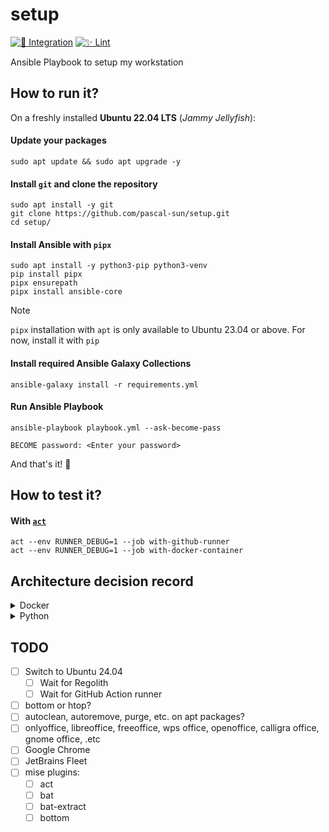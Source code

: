 # setup

[![🚀 Integration](https://github.com/pascal-sun/setup/actions/workflows/run-ansible.yml/badge.svg)](https://github.com/pascal-sun/setup/actions/workflows/run-ansible.yml)
[![✨ Lint](https://github.com/pascal-sun/setup/actions/workflows/lint.yml/badge.svg)](https://github.com/pascal-sun/setup/actions/workflows/lint.yml)

Ansible Playbook to setup my workstation

## How to run it?

On a freshly installed **Ubuntu 22.04 LTS** (_Jammy Jellyfish_):

#### Update your packages

```shell
sudo apt update && sudo apt upgrade -y
```

#### Install `git` and clone the repository

```shell
sudo apt install -y git
git clone https://github.com/pascal-sun/setup.git
cd setup/
```

#### Install Ansible with `pipx`

```shell
sudo apt install -y python3-pip python3-venv
pip install pipx
pipx ensurepath
pipx install ansible-core
```

> [!NOTE]  
> `pipx` installation with `apt` is only available to Ubuntu 23.04 or above.
> For now, install it with `pip`

#### Install required Ansible Galaxy Collections

```shell
ansible-galaxy install -r requirements.yml
```

#### Run Ansible Playbook

```shell
ansible-playbook playbook.yml --ask-become-pass 
```

```shell
BECOME password: <Enter your password>
```

And that's it! :rocket:

## How to test it?

#### With [`act`](https://nektosact.com/)

```shell
act --env RUNNER_DEBUG=1 --job with-github-runner 
act --env RUNNER_DEBUG=1 --job with-docker-container
```

## Architecture decision record

<details>
<summary>Docker</summary>

#### Docker Engine or Docker Desktop?

On Linux, you have the choice between **Docker Engine** and **Docker Desktop** _(which isn't the case for macOS and
Windows: Docker Desktop is the only choice, as a VM on Linux is mandatory)._

:green_circle: [**Docker Engine**](https://docs.docker.com/engine/) is the core software that enables containerization,
which includes the Docker daemon `dockerd`, the command-line interface `docker` and APIs to talk to the Docker daemon.
It's **free**, **easier to install** with the Docker repository, and it's **less consuming** in terms of resources, as
it includes only essential components and runs directly on the operating system.

:red_circle: [**Docker Desktop**](https://docs.docker.com/desktop/) is a package of tools, which includes
**Docker Engine**, **Docker Extensions**, **Docker Compose**, **Kubernetes**, etc. _(stuff that I don't need)_ and a
graphical interface. Due to the additional components and the use of a Virtual Machine
([even on Linux](https://docs.docker.com/desktop/faqs/linuxfaqs/#why-does-docker-desktop-for-linux-run-a-vm)), it can be
**more consuming** in terms of resources than Docker Engine alone.

_The Docker Engine and the CLI are enough for my use, and if not, can use the Docker interface of Jetbrains IDEs instead
of the Docker Desktop._

</details>

<details>
<summary>Python</summary>

#### Why not install `python3-pip`?

`pip` is a package installer for Python, and is automatically installed if you're working in a virtual environment.
As `pipx` and `venv` are used, `python3-pip` is not necessary outside a virtual environment,
so install `python3-pip` is not required.

#### Why install `python3-venv`?

`venv` is integrated into the standard library module since `python3.3`, and is used to create virtual environments.
The installation of `python3-venv` is done by default when Python is installed.

However, on Debian/Ubuntu (and derivatives), `python3-venv` is not installed by default: you must install manually, to
use tool like `pipx` (https://pipx.pypa.io/stable/troubleshooting/#debian-ubuntu-issues.

#### Why not use other package / version / virtual environment managers?

Python has many package and virtual environment managers:

- https://dublog.net/blog/so-many-python-package-managers/
- https://stackoverflow.com/questions/41573587/what-is-the-difference-between-venv-pyvenv-pyenv-virtualenv-virtualenvwrappe

###### Package managers

:green_circle: [**pip**](https://pip.pypa.io/) is the "default" package installer for Python, and specifies package
dependencies in a `requirements.txt` file.
Ideal for a small to medium project, with a small number of dependencies.
However, it does not manage dependency conflicts and virtual environments (need other tools, such as `virtualenv`
or `venv`)

:green_circle: [**poetry**](https://python-poetry.org/) is a newer popular package manager and specifies package
dependencies in a `pyproject.toml` file.
Best choice for a larger and more complex project, with a large number of dependencies.
It manages virtual environments, from its built-in environment manager, or from external environment manager
(such as `virtualenv` or `venv`).
And it resolves dependency conflicts... but slowly.

:red_circle: [**pdm**](https://pdm-project.org/) and [**hatch**](https://hatch.pypa.io/), very similar to `poetry` but
less
popular, so didn't test...

:red_circle: [**conda**](https://docs.conda.io) and [**mamba**](https://mamba.readthedocs.io/), I'm not a data scientist
so...

:yellow_circle: [**uv**](https://astral.sh/blog/uv) is an extremely fast Python package installer and resolver,
written in Rust, and designed as a drop-in replacement for pip.
But it is no stable for now (but keep an eye on... :eyes:)

###### Version managers

- [`pyenv`](https://github.com/pyenv/pyenv) is used to **switch between multiple versions** of Python, and also install
  multiple Python versions
  ```shell
  # Installation
  curl https://pyenv.run | bash
  # Usage
  pyenv install 3.10
  pyenv local 3.10
  ```

- [`asdf`](https://asdf-vm.com/) is used to manage and **switch multiple language versions** (it's like
  `pyenv`, but for other languages also)
  ```shell
  # Installation
  git clone https://github.com/asdf-vm/asdf.git ~/.asdf --branch v0.14.0
  # Usage
  asdf plugin add python
  asdf install python 3.10.14 # need to be very specific
  asdf local python 3.10.14
  ```

- :white_check_mark: [`mise`](https://mise.jdx.dev/), is like `asdf`, but **faster** and **easier to use** (and has
  additional features)
  ```shell
  # Installation
  curl https://mise.run | sh
  # Usage
  mise use python@3.10
  ```

###### Virtual environment managers

- **[`virtualenv`](https://virtualenv.pypa.io/)** is a popular tool maintained by PyPA, to
  **create virtual environments** for `python2` and `python3`
  ```shell
  # Installation
  pipx install virtualenv
  # Usage
  virtualenv my_env --python=python2.7
  ```

- [`pipenv`](https://pipenv.pypa.io/) is a mixture with `pip` and `virtualenv`

- [`venv`](https://docs.python.org/3/library/venv.html) is a standard library to **create virtual environments** (with
  less feature than `virtualenv`, such as creating virtual environments for arbitrarily installed python versions)
  ```shell
  # Usage
  python3 -m venv my_env
  ```
    - :red_circle: Cannot with different version of Python, and especially `python2`

</details>

## TODO

- [ ] Switch to Ubuntu 24.04
    - [ ] Wait for Regolith
    - [ ] Wait for GitHub Action runner
- [ ] bottom or htop?
- [ ] autoclean, autoremove, purge, etc. on apt packages?
- [ ] onlyoffice, libreoffice, freeoffice, wps office, openoffice, calligra office, gnome office, .etc
- [ ] Google Chrome
- [ ] JetBrains Fleet
- [ ] mise plugins:
    - [ ] act
    - [ ] bat
    - [ ] bat-extract
    - [ ] bottom